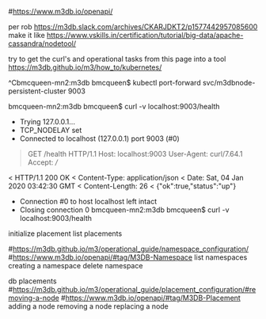 #https://www.m3db.io/openapi/

per rob https://m3db.slack.com/archives/CKARJDKT2/p1577442957085600
make it like https://www.vskills.in/certification/tutorial/big-data/apache-cassandra/nodetool/

try to get the curl's and operational tasks from this page into a tool
https://m3db.github.io/m3/how_to/kubernetes/

^Cbmcqueen-mn2:m3db bmcqueen$ kubectl port-forward svc/m3dbnode-persistent-cluster 9003

bmcqueen-mn2:m3db bmcqueen$ curl -v localhost:9003/health
*   Trying 127.0.0.1...
* TCP_NODELAY set
* Connected to localhost (127.0.0.1) port 9003 (#0)
> GET /health HTTP/1.1
> Host: localhost:9003
> User-Agent: curl/7.64.1
> Accept: */*
> 
< HTTP/1.1 200 OK
< Content-Type: application/json
< Date: Sat, 04 Jan 2020 03:42:30 GMT
< Content-Length: 26
< 
{"ok":true,"status":"up"}
* Connection #0 to host localhost left intact
* Closing connection 0
bmcqueen-mn2:m3db bmcqueen$ curl -v localhost:9003/health


initialize placement
list placements

#https://m3db.github.io/m3/operational_guide/namespace_configuration/
#https://www.m3db.io/openapi/#tag/M3DB-Namespace
list namespaces
creating a namespace
delete namespace

db placements
#https://m3db.github.io/m3/operational_guide/placement_configuration/#removing-a-node
#https://www.m3db.io/openapi/#tag/M3DB-Placement
adding a node
removing a node
replacing a node
